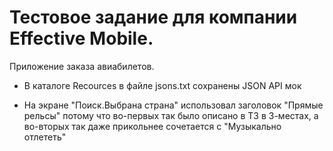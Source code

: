 # Тестовое задание для компании Effective Mobile.

Приложение заказа авиабилетов.

- В каталоге Recources в файле jsons.txt сохранены JSON API мок

- На экране "Поиск.Выбрана страна" использовал заголовок "Прямые рельсы" потому что во-первых так было описано в ТЗ в 3-местах, а во-вторых так даже прикольнее сочетается с "Музыкально отлететь"
